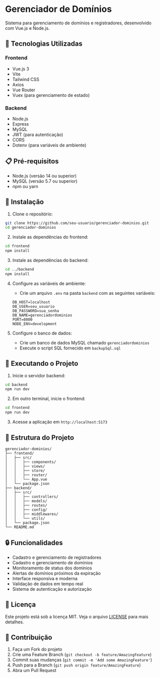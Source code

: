 # Gerenciador de Domínios

Sistema para gerenciamento de domínios e registradores, desenvolvido com Vue.js e Node.js.

## 🚀 Tecnologias Utilizadas

### Frontend
- Vue.js 3
- Vite
- Tailwind CSS
- Axios
- Vue Router
- Vuex (para gerenciamento de estado)

### Backend
- Node.js
- Express
- MySQL
- JWT (para autenticação)
- CORS
- Dotenv (para variáveis de ambiente)

## 📋 Pré-requisitos

- Node.js (versão 14 ou superior)
- MySQL (versão 5.7 ou superior)
- npm ou yarn

## 🔧 Instalação

1. Clone o repositório:
```bash
git clone https://github.com/seu-usuario/gerenciador-dominios.git
cd gerenciador-dominios
```

2. Instale as dependências do frontend:
```bash
cd frontend
npm install
```

3. Instale as dependências do backend:
```bash
cd ../backend
npm install
```

4. Configure as variáveis de ambiente:
   - Crie um arquivo `.env` na pasta `backend` com as seguintes variáveis:
   ```
   DB_HOST=localhost
   DB_USER=seu_usuario
   DB_PASSWORD=sua_senha
   DB_NAME=gerenciadordominios
   PORT=8000
   NODE_ENV=development
   ```

5. Configure o banco de dados:
   - Crie um banco de dados MySQL chamado `gerenciadordominios`
   - Execute o script SQL fornecido em `backupSql.sql`

## 🚀 Executando o Projeto

1. Inicie o servidor backend:
```bash
cd backend
npm run dev
```

2. Em outro terminal, inicie o frontend:
```bash
cd frontend
npm run dev
```

3. Acesse a aplicação em `http://localhost:5173`

## 📁 Estrutura do Projeto

```
gerenciador-dominios/
├── frontend/
│   ├── src/
│   │   ├── components/
│   │   ├── views/
│   │   ├── store/
│   │   ├── router/
│   │   └── App.vue
│   └── package.json
├── backend/
│   ├── src/
│   │   ├── controllers/
│   │   ├── models/
│   │   ├── routes/
│   │   ├── config/
│   │   ├── middlewares/
│   │   └── utils/
│   └── package.json
└── README.md
```

## 🔒 Funcionalidades

- Cadastro e gerenciamento de registradores
- Cadastro e gerenciamento de domínios
- Monitoramento de status dos domínios
- Alertas de domínios próximos da expiração
- Interface responsiva e moderna
- Validação de dados em tempo real
- Sistema de autenticação e autorização

## 📝 Licença

Este projeto está sob a licença MIT. Veja o arquivo [LICENSE](LICENSE) para mais detalhes.

## 👥 Contribuição

1. Faça um Fork do projeto
2. Crie uma Feature Branch (`git checkout -b feature/AmazingFeature`)
3. Commit suas mudanças (`git commit -m 'Add some AmazingFeature'`)
4. Push para a Branch (`git push origin feature/AmazingFeature`)
5. Abra um Pull Request


